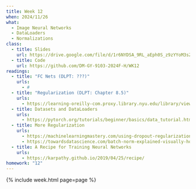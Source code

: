 ```yaml
---
title: Week 12
when: 2024/11/26
what:
  - Image Neural Networks
  - DataLoaders
  - Normalizations
class:
  - title: Slides
    url: https://drive.google.com/file/d/1r6NYDSA_9RL_aEph0S_z9zYYoM3sZPdr/
  - title: Code
    url: https://github.com/DM-GY-9103-2024F-H/WK12
readings:
  - title: "FC Nets (DLPT: ???)"
    urls:
      - #
  - title: "Regularization (DLPT: Chapter 8.5)"
    urls:
      - https://learning-oreilly-com.proxy.library.nyu.edu/library/view/deep-learning-with/9781617295263/Text/08.xhtml#sigil_toc_id_164
  - title: Datasets and DataLoaders
    urls:
      - https://pytorch.org/tutorials/beginner/basics/data_tutorial.html
  - title: More Regularization
    urls:
      - https://machinelearningmastery.com/using-dropout-regularization-in-pytorch-models/
      - https://towardsdatascience.com/batch-norm-explained-visually-how-it-works-and-why-neural-networks-need-it-b18919692739
  - title: A Recipe for Training Neural Networks
    urls:
      - https://karpathy.github.io/2019/04/25/recipe/
homework: "12"
---
```

{% include week.html page=page %}
